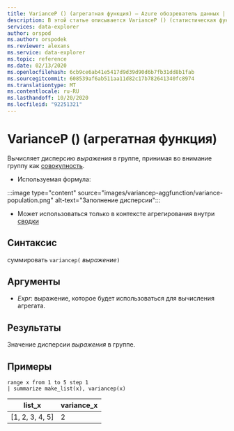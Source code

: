 ```yaml
---
title: VarianceP () (агрегатная функция) — Azure обозреватель данных | Документация Майкрософт
description: В этой статье описывается VarianceP () (статистическая функция) в Azure обозреватель данных.
services: data-explorer
author: orspod
ms.author: orspodek
ms.reviewer: alexans
ms.service: data-explorer
ms.topic: reference
ms.date: 02/13/2020
ms.openlocfilehash: 6cb9ce6ab41e5417d9d39d90d6b7fb31dd8b1fab
ms.sourcegitcommit: 608539af6ab511aa11d82c17b782641340fc8974
ms.translationtype: MT
ms.contentlocale: ru-RU
ms.lasthandoff: 10/20/2020
ms.locfileid: "92251321"
---
```

# <a name="variancep-aggregation-function"></a>VarianceP () (агрегатная функция)

Вычисляет дисперсию *выражения* в группе, принимая во внимание группу как [совокупность](https://en.wikipedia.org/wiki/Statistical_population). 

* Используемая формула:

:::image type="content" source="images/variancep-aggfunction/variance-population.png" alt-text="Заполнение дисперсии":::

* Может использоваться только в контексте агрегирования внутри [сводки](summarizeoperator.md)

## <a name="syntax"></a>Синтаксис

суммировать `variancep(` *выражение*`)`

## <a name="arguments"></a>Аргументы

* *Expr*: выражение, которое будет использоваться для вычисления агрегата. 

## <a name="returns"></a>Результаты

Значение дисперсии *выражения* в группе.
 
## <a name="examples"></a>Примеры

```kusto
range x from 1 to 5 step 1
| summarize make_list(x), variancep(x) 
```

|list_x|variance_x|
|---|---|
|[1, 2, 3, 4, 5]|2|